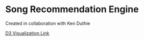 # Song Recommendation Engine

Created in collaboration with Ken Duthie

<a href="https://fitzpk.github.io/SongRecommendationEngine/artistnetwork.html">D3 Visualization Link</a>


